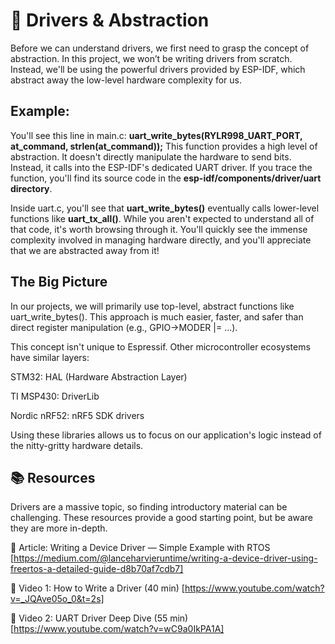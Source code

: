 # 🚗 Drivers & Abstraction
Before we can understand drivers, we first need to grasp the concept of abstraction. In this project, we won’t be writing drivers from scratch. Instead, we'll be using the powerful drivers provided by ESP-IDF, which abstract away the low-level hardware complexity for us.

## Example:
You'll see this line in main.c:
**uart_write_bytes(RYLR998_UART_PORT, at_command, strlen(at_command));**
This function provides a high level of abstraction. It doesn't directly manipulate the hardware to send bits. Instead, it calls into the ESP-IDF's dedicated UART driver. If you trace the function, you'll find its source code in the **esp-idf/components/driver/uart directory**.

Inside uart.c, you'll see that **uart_write_bytes()** eventually calls lower-level functions like **uart_tx_all()**. While you aren't expected to understand all of that code, it's worth browsing through it. You'll quickly see the immense complexity involved in managing hardware directly, and you'll appreciate that we are abstracted away from it!

## The Big Picture
In our projects, we will primarily use top-level, abstract functions like uart_write_bytes(). This approach is much easier, faster, and safer than direct register manipulation (e.g., GPIO->MODER |= ...).

This concept isn't unique to Espressif. Other microcontroller ecosystems have similar layers:

STM32: HAL (Hardware Abstraction Layer)

TI MSP430: DriverLib

Nordic nRF52: nRF5 SDK drivers

Using these libraries allows us to focus on our application's logic instead of the nitty-gritty hardware details.

## 📚 Resources
Drivers are a massive topic, so finding introductory material can be challenging. These resources provide a good starting point, but be aware they are more in-depth.

📖 Article: Writing a Device Driver — Simple Example with RTOS [https://medium.com/@lanceharvieruntime/writing-a-device-driver-using-freertos-a-detailed-guide-d8b70af7cdb7]

🎥 Video 1: How to Write a Driver (40 min) [https://www.youtube.com/watch?v=_JQAve05o_0&t=2s]

🎥 Video 2: UART Driver Deep Dive (55 min) [https://www.youtube.com/watch?v=wC9a0IkPA1A]
